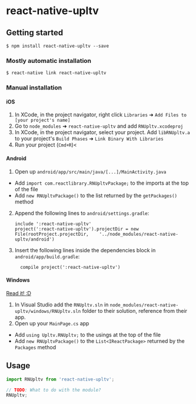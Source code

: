 
# react-native-upltv

## Getting started

`$ npm install react-native-upltv --save`

### Mostly automatic installation

`$ react-native link react-native-upltv`

### Manual installation


#### iOS

1. In XCode, in the project navigator, right click `Libraries` ➜ `Add Files to [your project's name]`
2. Go to `node_modules` ➜ `react-native-upltv` and add `RNUpltv.xcodeproj`
3. In XCode, in the project navigator, select your project. Add `libRNUpltv.a` to your project's `Build Phases` ➜ `Link Binary With Libraries`
4. Run your project (`Cmd+R`)<

#### Android

1. Open up `android/app/src/main/java/[...]/MainActivity.java`
  - Add `import com.reactlibrary.RNUpltvPackage;` to the imports at the top of the file
  - Add `new RNUpltvPackage()` to the list returned by the `getPackages()` method
2. Append the following lines to `android/settings.gradle`:
  	```
  	include ':react-native-upltv'
  	project(':react-native-upltv').projectDir = new File(rootProject.projectDir, 	'../node_modules/react-native-upltv/android')
  	```
3. Insert the following lines inside the dependencies block in `android/app/build.gradle`:
  	```
      compile project(':react-native-upltv')
  	```

#### Windows
[Read it! :D](https://github.com/ReactWindows/react-native)

1. In Visual Studio add the `RNUpltv.sln` in `node_modules/react-native-upltv/windows/RNUpltv.sln` folder to their solution, reference from their app.
2. Open up your `MainPage.cs` app
  - Add `using Upltv.RNUpltv;` to the usings at the top of the file
  - Add `new RNUpltvPackage()` to the `List<IReactPackage>` returned by the `Packages` method


## Usage
```javascript
import RNUpltv from 'react-native-upltv';

// TODO: What to do with the module?
RNUpltv;
```
  